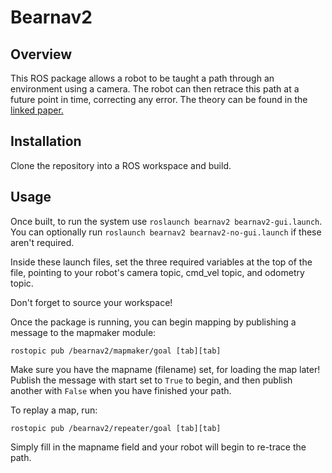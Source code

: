 # Bearnav2

## Overview

This ROS package allows a robot to be taught a path through an environment using a camera.
The robot can then retrace this path at a future point in time, correcting any error.
The theory can be found in the [linked paper.](http://eprints.lincoln.ac.uk/12501/7/surfnav_2010_JFR.pdf)

## Installation

Clone the repository into a ROS workspace and build.


## Usage

Once built, to run the system use `roslaunch bearnav2 bearnav2-gui.launch`.
You can optionally run `roslaunch bearnav2 bearnav2-no-gui.launch` if these aren't required.

Inside these launch files, set the three required variables at the top of the file, pointing to your robot's camera topic, cmd\_vel topic, and odometry topic.

Don't forget to source your workspace!

Once the package is running, you can begin mapping by publishing a message to the mapmaker module:

`rostopic pub /bearnav2/mapmaker/goal [tab][tab]`

Make sure you have the mapname (filename) set, for loading the map later!
Publish the message with start set to `True` to begin, and then publish another with `False` when you have finished your path.

To replay a map, run:

`rostopic pub /bearnav2/repeater/goal [tab][tab]`

Simply fill in the mapname field and your robot will begin to re-trace the path.
